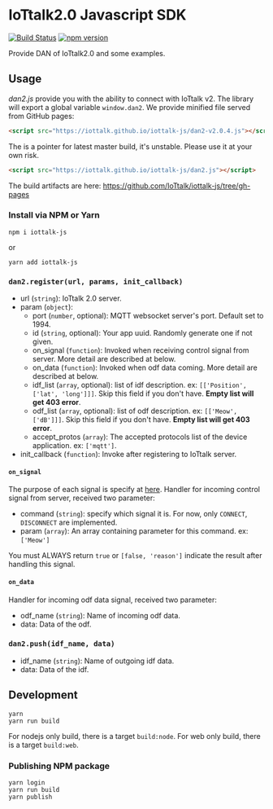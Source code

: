 # IoTtalk2.0 Javascript SDK

[![Build Status](https://travis-ci.com/IoTtalk/iottalk-js.svg?branch=master)](https://travis-ci.com/IoTtalk/iottalk-js)
[![npm version](https://badge.fury.io/js/iottalk-js.svg)](https://badge.fury.io/js/iottalk-js)

Provide DAN of IoTtalk2.0 and some examples.


## Usage

_dan2.js_ provide you with the ability to connect with IoTtalk v2.
The library will export a global variable `window.dan2`.
We provide minified file served from GitHub pages:

```html
<script src="https://iottalk.github.io/iottalk-js/dan2-v2.0.4.js"></script>
```

The is a pointer for latest master build, it's unstable.
Please use it at your own risk.
```html
<script src="https://iottalk.github.io/iottalk-js/dan2.js"></script>
```

The build artifacts are here: https://github.com/IoTtalk/iottalk-js/tree/gh-pages

### Install via NPM or Yarn

```
npm i iottalk-js
```

or

```
yarn add iottalk-js
```

### `dan2.register(url, params, init_callback)`

- url (`string`): IoTtalk 2.0 server.
- param (`object`):
    - port (`number`, optional): MQTT websocket server's port. Default set to 1994.
    - id (`string`, optional): Your app uuid. Randomly generate one if not given.
    - on_signal (`function`): Invoked when receiving control signal from server. More detail are described at below.
    - on_data (`function`): Invoked when odf data coming. More detail are described at below.
    - idf_list (`array`, optional): list of idf description. ex: `[['Position', ['lat', 'long']]]`. Skip this field if you don't have. __Empty list will get 403 error__.
    - odf_list (`array`, optional): list of odf description. ex: `[['Meow', ['dB']]]`. Skip this field if you don't have. __Empty list will get 403 error__.
    - accept_protos (`array`): The accepted protocols list of the device application. ex: `['mqtt']`.
- init_callback (`function`): Invoke after registering to IoTtalk server.

#### `on_signal`
The purpose of each signal is specify at [here](http://iottalk-spec.readthedocs.io/en/latest/protos/res_control_proto.html#control-signal).
Handler for incoming control signal from server, received two parameter:
- command (`string`): specify which signal it is. For now, only `CONNECT`, `DISCONNECT` are implemented.
- param (`array`): An array containing parameter for this command. ex: `['Meow']`

You must ALWAYS return `true` or `[false, 'reason']` indicate the result after handling this signal.

#### `on_data`
Handler for incoming odf data signal, received two parameter:
- odf_name (`string`): Name of incoming odf data.
- data: Data of the odf.

### `dan2.push(idf_name, data)`

- idf_name (`string`): Name of outgoing idf data.
- data: Data of the idf.

## Development

```
yarn
yarn run build
```

For nodejs only build, there is a target `build:node`.
For web only build, there is a target `build:web`.

### Publishing NPM package

```
yarn login
yarn run build
yarn publish
```
